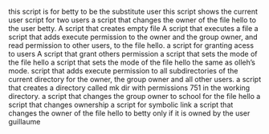  this script is for betty to be the substitute user
this script shows the current user
script for two users
a  script that changes the owner of the file hello to the user betty.
A script that creates empty file
A script that executes a file
a script that adds execute permission to the owner and the group owner, and read permission to other users, to the file hello.
a script for granting acess to users
A script that grant others permission
a script that sets the mode of the file hello
a script that sets the mode of the file hello the same as olleh’s mode.
 script that adds execute permission to all subdirectories of the current directory for the owner, the group owner and all other users.
a script that creates a directory called mk dir with permissions 751 in the working directory.
 a script that changes the group owner to school for the file hello
a script that changes ownership
a script for symbolic link
a script that changes the owner of the file hello to betty only if it is owned by the user guillaume

